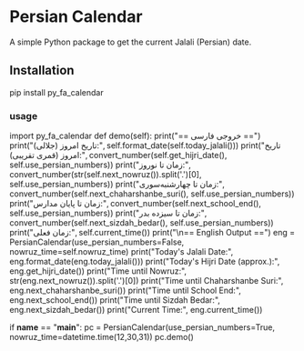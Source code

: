# Persian Calendar

A simple Python package to get the current Jalali (Persian) date.

## Installation
pip install py_fa_calendar

### usage
import py_fa_calendar
def demo(self):
        print("== خروجی فارسی ==")
        print("تاریخ امروز (جلالی):", self.format_date(self.today_jalali()))
        print("تاریخ امروز (قمری تقریبی):", convert_number(self.get_hijri_date(), self.use_persian_numbers))
        print("زمان تا نوروز:", convert_number(str(self.next_nowruz()).split('.')[0], self.use_persian_numbers))
        print("زمان تا چهارشنبه‌سوری:", convert_number(self.next_chaharshanbe_suri(), self.use_persian_numbers))
        print("زمان تا پایان مدارس:", convert_number(self.next_school_end(), self.use_persian_numbers))
        print("زمان تا سیزده بدر:", convert_number(self.next_sizdah_bedar(), self.use_persian_numbers))
        print("زمان فعلی:", self.current_time())
        print("\n== English Output ==")
        eng = PersianCalendar(use_persian_numbers=False, nowruz_time=self.nowruz_time)
        print("Today's Jalali Date:", eng.format_date(eng.today_jalali()))
        print("Today's Hijri Date (approx.):", eng.get_hijri_date())
        print("Time until Nowruz:", str(eng.next_nowruz()).split('.')[0])
        print("Time until Chaharshanbe Suri:", eng.next_chaharshanbe_suri())
        print("Time until School End:", eng.next_school_end())
        print("Time until Sizdah Bedar:", eng.next_sizdah_bedar())
        print("Current Time:", eng.current_time())

if __name__ == "__main__":
    pc = PersianCalendar(use_persian_numbers=True, nowruz_time=datetime.time(12,30,31))
    pc.demo()
